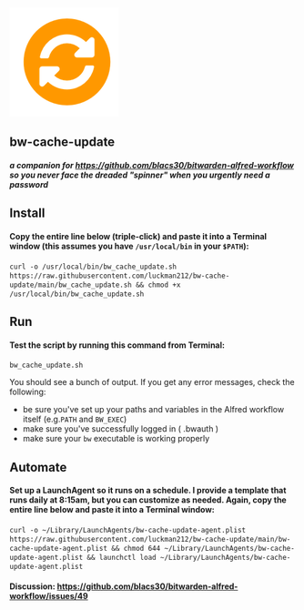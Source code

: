 ![](/sync.png)
## bw-cache-update
#### _a companion for https://github.com/blacs30/bitwarden-alfred-workflow so you never face the dreaded "spinner" when you urgently need a password_

## Install

#### Copy the entire line below (triple-click) and paste it into a Terminal window (this assumes you have `/usr/local/bin` in your `$PATH`):

```
curl -o /usr/local/bin/bw_cache_update.sh https://raw.githubusercontent.com/luckman212/bw-cache-update/main/bw_cache_update.sh && chmod +x /usr/local/bin/bw_cache_update.sh
```
## Run
#### Test the script by running this command from Terminal:
```
bw_cache_update.sh
```
You should see a bunch of output. If you get any error messages, check the following:
- be sure you've set up your paths and variables in the Alfred workflow itself (e.g.`PATH` and `BW_EXEC`)
- make sure you've successfully logged in ( .bwauth )
- make sure your `bw` executable is working properly

## Automate
#### Set up a LaunchAgent so it runs on a schedule. I provide a template that runs daily at 8:15am, but you can customize as needed. Again, copy the entire line below and paste it into a Terminal window: 
```
curl -o ~/Library/LaunchAgents/bw-cache-update-agent.plist https://raw.githubusercontent.com/luckman212/bw-cache-update/main/bw-cache-update-agent.plist && chmod 644 ~/Library/LaunchAgents/bw-cache-update-agent.plist && launchctl load ~/Library/LaunchAgents/bw-cache-update-agent.plist
```

#### Discussion: https://github.com/blacs30/bitwarden-alfred-workflow/issues/49
